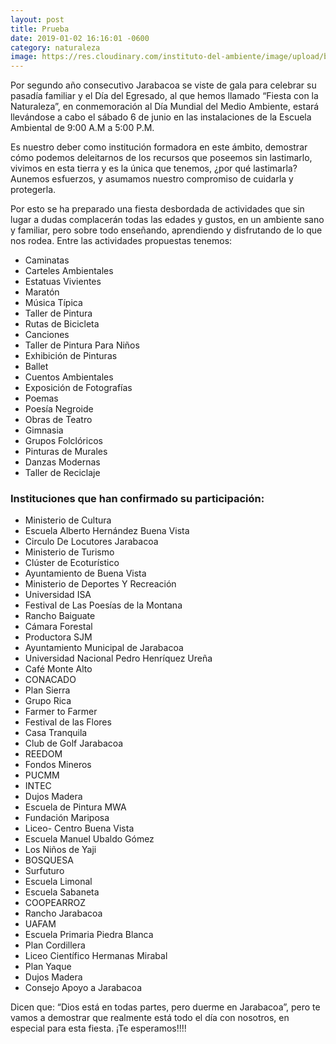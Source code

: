 ```yaml
---
layout: post
title: Prueba
date: 2019-01-02 16:16:01 -0600
category: naturaleza
image: https://res.cloudinary.com/instituto-del-ambiente/image/upload/blog/fiesta-con-la-naturaleza.jpg
---
```


Por segundo año consecutivo Jarabacoa se viste de gala para celebrar su pasadía familiar y el Día del Egresado, al que hemos llamado “Fiesta con la Naturaleza”, en conmemoración al Día Mundial del Medio Ambiente, estará llevándose a cabo el sábado 6 de junio en las instalaciones de la Escuela Ambiental de 9:00 A.M a 5:00 P.M.

Es nuestro deber como institución formadora en este ámbito, demostrar cómo podemos deleitarnos de los recursos que poseemos sin lastimarlo, vivimos en esta tierra y es la única que tenemos, ¿por qué lastimarla? Aunemos esfuerzos, y asumamos nuestro compromiso de cuidarla y protegerla.

Por esto se ha preparado una fiesta desbordada de actividades que sin lugar a dudas complacerán todas las edades y gustos, en un ambiente sano y familiar, pero sobre todo enseñando, aprendiendo y disfrutando de lo que nos rodea. Entre las actividades propuestas tenemos:

* Caminatas
* Carteles Ambientales
* Estatuas Vivientes
* Maratón
* Música Típica
* Taller de Pintura
* Rutas de Bicicleta
* Canciones
* Taller de Pintura Para Niños
* Exhibición de Pinturas
* Ballet
* Cuentos Ambientales
* Exposición de Fotografías
* Poemas
* Poesía Negroide
* Obras de Teatro
* Gimnasia
* Grupos Folclóricos
* Pinturas de Murales
* Danzas Modernas
* Taller de Reciclaje

### Instituciones que han confirmado su participación:

* Ministerio de Cultura
* Escuela Alberto Hernández Buena Vista
* Circulo De Locutores Jarabacoa
* Ministerio de Turismo
* Clúster de Ecoturístico
* Ayuntamiento de Buena Vista
* Ministerio de Deportes Y Recreación
* Universidad ISA
* Festival de Las Poesías de la Montana
* Rancho Baiguate
* Cámara Forestal
* Productora SJM
* Ayuntamiento Municipal de Jarabacoa
* Universidad Nacional Pedro Henríquez Ureña
* Café Monte Alto
* CONACADO
* Plan Sierra
* Grupo Rica
* Farmer to Farmer
* Festival de las Flores
* Casa Tranquila
* Club de Golf Jarabacoa
* REEDOM
* Fondos Mineros
* PUCMM
* INTEC
* Dujos Madera
* Escuela de Pintura MWA
* Fundación Mariposa
* Liceo- Centro Buena Vista
* Escuela Manuel Ubaldo Gómez
* Los Niños de Yaji
* BOSQUESA
* Surfuturo
* Escuela Limonal
* Escuela Sabaneta
* COOPEARROZ
* Rancho Jarabacoa
* UAFAM
* Escuela Primaria Piedra Blanca
* Plan Cordillera
* Liceo Científico Hermanas Mirabal
* Plan Yaque
* Dujos Madera
* Consejo Apoyo a Jarabacoa

Dicen que: “Dios está en todas partes, pero duerme en Jarabacoa”, pero te vamos a demostrar que realmente está todo el día con nosotros, en especial para esta fiesta. ¡Te esperamos!!!!
